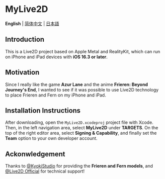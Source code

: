 #  MyLive2D

**English** | [简体中文](./Docs/README.zh-CN.md) | [日本語](./Docs/README.ja.md)

## Introduction
This is a Live2D project based on Apple Metal and RealityKit, which can run on iPhone and iPad devices with **iOS 16.3 or later**.

## Motivation
Since I really like the game **Azur Lane** and the anime **Frieren: Beyond Journey's End**, I wanted to see if it was possible to use Live2D technology to place Frieren and Fern on my iPhone and iPad.

## Installation Instructions 
After downloading, open the `MyLive2D.xcodeproj` project file with Xcode. Then, in the left navigation area, select **MyLive2D** under **TARGETS**. On the top of the right editor area, select **Signing & Capability**, and finally set the **Team** option to your own developer account.

## Ackonwledgement
Thanks to [@KyokiStudio](https://kyoki.booth.pm/) for providing the **Frieren and Fern models**, and [@Live2D Official](https://docs.live2d.com/cubism-sdk-manual/cubism-sdk-for-native/) for technical support!
